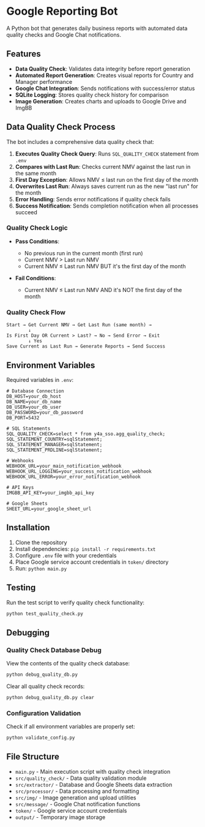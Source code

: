 # Google Reporting Bot

A Python bot that generates daily business reports with automated data quality checks and Google Chat notifications.

## Features

- **Data Quality Check**: Validates data integrity before report generation
- **Automated Report Generation**: Creates visual reports for Country and Manager performance
- **Google Chat Integration**: Sends notifications with success/error status
- **SQLite Logging**: Stores quality check history for comparison
- **Image Generation**: Creates charts and uploads to Google Drive and ImgBB

## Data Quality Check Process

The bot includes a comprehensive data quality check that:

1. **Executes Quality Check Query**: Runs `SQL_QUALITY_CHECK` statement from `.env`
2. **Compares with Last Run**: Checks current NMV against the last run in the same month
3. **First Day Exception**: Allows NMV ≤ last run on the first day of the month
4. **Overwrites Last Run**: Always saves current run as the new "last run" for the month
5. **Error Handling**: Sends error notifications if quality check fails
6. **Success Notification**: Sends completion notification when all processes succeed

### Quality Check Logic

- **Pass Conditions**:
  - No previous run in the current month (first run)
  - Current NMV > Last run NMV
  - Current NMV ≤ Last run NMV BUT it's the first day of the month

- **Fail Conditions**:
  - Current NMV ≤ Last run NMV AND it's NOT the first day of the month

### Quality Check Flow

```
Start → Get Current NMV → Get Last Run (same month) → 
        ↓
Is First Day OR Current > Last? → No → Send Error → Exit
        ↓ Yes
Save Current as Last Run → Generate Reports → Send Success
```

## Environment Variables

Required variables in `.env`:

```properties
# Database Connection
DB_HOST=your_db_host
DB_NAME=your_db_name
DB_USER=your_db_user
DB_PASSWORD=your_db_password
DB_PORT=5432

# SQL Statements
SQL_QUALITY_CHECK=select * from y4a_sso.agg_quality_check;
SQL_STATEMENT_COUNTRY=sqlStatement;
SQL_STATEMENT_MANAGER=sqlStatement;
SQL_STATEMENT_PRDLINE=sqlStatement;

# Webhooks
WEBHOOK_URL=your_main_notification_webhook
WEBHOOK_URL_LOGGING=your_success_notification_webhook
WEBHOOK_URL_ERROR=your_error_notification_webhook

# API Keys
IMGBB_API_KEY=your_imgbb_api_key

# Google Sheets
SHEET_URL=your_google_sheet_url
```

## Installation

1. Clone the repository
2. Install dependencies: `pip install -r requirements.txt`
3. Configure `.env` file with your credentials
4. Place Google service account credentials in `token/` directory
5. Run: `python main.py`

## Testing

Run the test script to verify quality check functionality:
```bash
python test_quality_check.py
```

## Debugging

### Quality Check Database Debug
View the contents of the quality check database:
```bash
python debug_quality_db.py
```

Clear all quality check records:
```bash
python debug_quality_db.py clear
```

### Configuration Validation
Check if all environment variables are properly set:
```bash
python validate_config.py
```

## File Structure

- `main.py` - Main execution script with quality check integration
- `src/quality_check/` - Data quality validation module
- `src/extractor/` - Database and Google Sheets data extraction
- `src/processor/` - Data processing and formatting
- `src/img/` - Image generation and upload utilities
- `src/message/` - Google Chat notification functions
- `token/` - Google service account credentials
- `output/` - Temporary image storage
